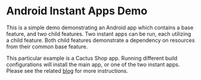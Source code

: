 # Android Instant Apps Demo
This is a simple demo demonstrating an Android app which contains a base feature, and two child features.  Two instant apps can be run, each utilizing a child feature. Both child features demonstrate a dependency on resources from their common base feature.

This particular example is a Cactus Shop app.  Running different build configurations will install the main app, or one of the two instant apps.  Please see the related [blog]() for more instructions.